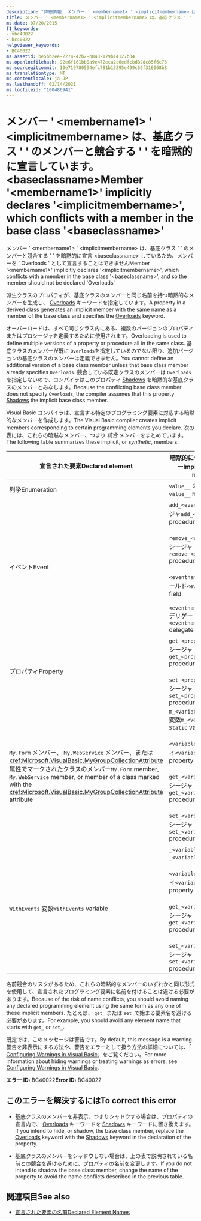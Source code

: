 ```yaml
---
description: "詳細情報: メンバー ' <membername1> ' <implicitmembername> は、基底クラス ' ' のメンバーと競合する ' ' を暗黙的に宣言しています。 <baseclassname>"
title: メンバー ' <membername1> ' <implicitmembername> は、基底クラス ' ' のメンバーと競合する ' ' を暗黙的に宣言しています。 <baseclassname>
ms.date: 07/20/2015
f1_keywords:
- vbc40022
- bc40022
helpviewer_keywords:
- BC40022
ms.assetid: be5bb2ee-2274-42b2-b843-179b14127b34
ms.openlocfilehash: 92e6f161bb0a9e472eca2c6edfcbd82dc85f6c76
ms.sourcegitcommit: 10e719780594efc781b15295e499c66f316068b8
ms.translationtype: MT
ms.contentlocale: ja-JP
ms.lasthandoff: 02/14/2021
ms.locfileid: "100486941"
---
```

# <a name="member-membername1-implicitly-declares-implicitmembername-which-conflicts-with-a-member-in-the-base-class-baseclassname"></a><span data-ttu-id="5b7a4-103">メンバー ' \<membername1> ' \<implicitmembername> は、基底クラス ' ' のメンバーと競合する ' ' を暗黙的に宣言しています。 \<baseclassname></span><span class="sxs-lookup"><span data-stu-id="5b7a4-103">Member '\<membername1>' implicitly declares '\<implicitmembername>', which conflicts with a member in the base class '\<baseclassname>'</span></span>

<span data-ttu-id="5b7a4-104">メンバー ' \<membername1> ' \<implicitmembername> は、基底クラス ' ' のメンバーと競合する ' ' を暗黙的に宣言 \<baseclassname> しているため、メンバーを ' Overloads ' として宣言することはできません</span><span class="sxs-lookup"><span data-stu-id="5b7a4-104">Member '\<membername1>' implicitly declares '\<implicitmembername>', which conflicts with a member in the base class '\<baseclassname>', and so the member should not be declared 'Overloads'</span></span>  
  
 <span data-ttu-id="5b7a4-105">派生クラスのプロパティが、基底クラスのメンバーと同じ名前を持つ暗黙的なメンバーを生成し、 [Overloads](../language-reference/modifiers/overloads.md) キーワードを指定しています。</span><span class="sxs-lookup"><span data-stu-id="5b7a4-105">A property in a derived class generates an implicit member with the same name as a member of the base class and specifies the [Overloads](../language-reference/modifiers/overloads.md) keyword.</span></span>  
  
 <span data-ttu-id="5b7a4-106">オーバーロードは、すべて同じクラス内にある、複数のバージョンのプロパティまたはプロシージャを定義するために使用されます。</span><span class="sxs-lookup"><span data-stu-id="5b7a4-106">Overloading is used to define multiple versions of a property or procedure all in the same class.</span></span> <span data-ttu-id="5b7a4-107">基底クラスのメンバーが既に `Overloads`を指定しているのでない限り、追加バージョンの基底クラスのメンバーは定義できません。</span><span class="sxs-lookup"><span data-stu-id="5b7a4-107">You cannot define an additional version of a base class member unless that base class member already specifies `Overloads`.</span></span> <span data-ttu-id="5b7a4-108">競合している既定クラスのメンバーは `Overloads`を指定しないので、コンパイラはこのプロパティ [Shadows](../language-reference/modifiers/shadows.md) を暗黙的な基底クラスのメンバーとみなします。</span><span class="sxs-lookup"><span data-stu-id="5b7a4-108">Because the conflicting base class member does not specify `Overloads`, the compiler assumes that this property [Shadows](../language-reference/modifiers/shadows.md) the implicit base class member.</span></span>  
  
 <span data-ttu-id="5b7a4-109">Visual Basic コンパイラは、宣言する特定のプログラミング要素に対応する暗黙的なメンバーを作成します。</span><span class="sxs-lookup"><span data-stu-id="5b7a4-109">The Visual Basic compiler creates implicit members corresponding to certain programming elements you declare.</span></span> <span data-ttu-id="5b7a4-110">次の表には、これらの暗黙なメンバー、つまり *統合* メンバーをまとめています。</span><span class="sxs-lookup"><span data-stu-id="5b7a4-110">The following table summarizes these implicit, or *synthetic*, members.</span></span>  
  
|<span data-ttu-id="5b7a4-111">宣言された要素</span><span class="sxs-lookup"><span data-stu-id="5b7a4-111">Declared element</span></span>|<span data-ttu-id="5b7a4-112">暗黙的に作成されるメンバー</span><span class="sxs-lookup"><span data-stu-id="5b7a4-112">Implicitly created members</span></span>|  
|----------------------|--------------------------------|  
|<span data-ttu-id="5b7a4-113">列挙</span><span class="sxs-lookup"><span data-stu-id="5b7a4-113">Enumeration</span></span>|<span data-ttu-id="5b7a4-114">`value__` のメンバー</span><span class="sxs-lookup"><span data-stu-id="5b7a4-114">`value__` member</span></span>|  
|<span data-ttu-id="5b7a4-115">イベント</span><span class="sxs-lookup"><span data-stu-id="5b7a4-115">Event</span></span>|<span data-ttu-id="5b7a4-116">`add_<eventname>` プロシージャ</span><span class="sxs-lookup"><span data-stu-id="5b7a4-116">`add_<eventname>` procedure</span></span><br /><br /> <span data-ttu-id="5b7a4-117">`remove_<eventname>` プロシージャ</span><span class="sxs-lookup"><span data-stu-id="5b7a4-117">`remove_<eventname>` procedure</span></span><br /><br /> <span data-ttu-id="5b7a4-118">`<eventname>Event` のフィールド</span><span class="sxs-lookup"><span data-stu-id="5b7a4-118">`<eventname>Event` field</span></span><br /><br /> <span data-ttu-id="5b7a4-119">`<eventname>EventHandler` デリゲート</span><span class="sxs-lookup"><span data-stu-id="5b7a4-119">`<eventname>EventHandler` delegate</span></span>|  
|<span data-ttu-id="5b7a4-120">プロパティ</span><span class="sxs-lookup"><span data-stu-id="5b7a4-120">Property</span></span>|<span data-ttu-id="5b7a4-121">`get_<propertyname>` プロシージャ</span><span class="sxs-lookup"><span data-stu-id="5b7a4-121">`get_<propertyname>` procedure</span></span><br /><br /> <span data-ttu-id="5b7a4-122">`set_<propertyname>` プロシージャ</span><span class="sxs-lookup"><span data-stu-id="5b7a4-122">`set_<propertyname>` procedure</span></span>|  
|<span data-ttu-id="5b7a4-123">`My.Form` メンバー、 `My.WebService` メンバー、または <xref:Microsoft.VisualBasic.MyGroupCollectionAttribute> 属性でマークされたクラスのメンバー</span><span class="sxs-lookup"><span data-stu-id="5b7a4-123">`My.Form` member, `My.WebService` member, or member of a class marked with the <xref:Microsoft.VisualBasic.MyGroupCollectionAttribute> attribute</span></span>|<span data-ttu-id="5b7a4-124">`m_<variablename>``Static`変数</span><span class="sxs-lookup"><span data-stu-id="5b7a4-124">`m_<variablename>` `Static` variable</span></span><br /><br /> <span data-ttu-id="5b7a4-125">`<variablename>` プロパティ</span><span class="sxs-lookup"><span data-stu-id="5b7a4-125">`<variablename>` property</span></span><br /><br /> <span data-ttu-id="5b7a4-126">`get_<variablename>` プロシージャ</span><span class="sxs-lookup"><span data-stu-id="5b7a4-126">`get_<variablename>` procedure</span></span><br /><br /> <span data-ttu-id="5b7a4-127">`set_<variablename>` プロシージャ</span><span class="sxs-lookup"><span data-stu-id="5b7a4-127">`set_<variablename>` procedure</span></span>|  
|<span data-ttu-id="5b7a4-128">`WithEvents` 変数</span><span class="sxs-lookup"><span data-stu-id="5b7a4-128">`WithEvents` variable</span></span>|<span data-ttu-id="5b7a4-129">`_<variablename>` 変数</span><span class="sxs-lookup"><span data-stu-id="5b7a4-129">`_<variablename>` variable</span></span><br /><br /> <span data-ttu-id="5b7a4-130">`<variablename>` プロパティ</span><span class="sxs-lookup"><span data-stu-id="5b7a4-130">`<variablename>` property</span></span><br /><br /> <span data-ttu-id="5b7a4-131">`get_<variablename>` プロシージャ</span><span class="sxs-lookup"><span data-stu-id="5b7a4-131">`get_<variablename>` procedure</span></span><br /><br /> <span data-ttu-id="5b7a4-132">`set_<variablename>` プロシージャ</span><span class="sxs-lookup"><span data-stu-id="5b7a4-132">`set_<variablename>` procedure</span></span>|  
  
 <span data-ttu-id="5b7a4-133">名前競合のリスクがあるため、これらの暗黙的なメンバーのいずれかと同じ形式を使用して、宣言されたプログラミング要素に名前を付けることは避ける必要があります。</span><span class="sxs-lookup"><span data-stu-id="5b7a4-133">Because of the risk of name conflicts, you should avoid naming any declared programming element using the same form as any one of these implicit members.</span></span> <span data-ttu-id="5b7a4-134">たとえば、 `get_` または `set_`で始まる要素名を避ける必要があります。</span><span class="sxs-lookup"><span data-stu-id="5b7a4-134">For example, you should avoid any element name that starts with `get_` or `set_`.</span></span>  
  
 <span data-ttu-id="5b7a4-135">既定では、このメッセージは警告です。</span><span class="sxs-lookup"><span data-stu-id="5b7a4-135">By default, this message is a warning.</span></span> <span data-ttu-id="5b7a4-136">警告を非表示にする方法や、警告をエラーとして扱う方法の詳細については、「 [Configuring Warnings in Visual Basic](/visualstudio/ide/configuring-warnings-in-visual-basic)」をご覧ください。</span><span class="sxs-lookup"><span data-stu-id="5b7a4-136">For more information about hiding warnings or treating warnings as errors, see [Configuring Warnings in Visual Basic](/visualstudio/ide/configuring-warnings-in-visual-basic).</span></span>  
  
 <span data-ttu-id="5b7a4-137">**エラー ID:** BC40022</span><span class="sxs-lookup"><span data-stu-id="5b7a4-137">**Error ID:** BC40022</span></span>  
  
## <a name="to-correct-this-error"></a><span data-ttu-id="5b7a4-138">このエラーを解決するには</span><span class="sxs-lookup"><span data-stu-id="5b7a4-138">To correct this error</span></span>  
  
- <span data-ttu-id="5b7a4-139">基底クラスのメンバーを非表示、つまりシャドウする場合は、プロパティの宣言内で、 [Overloads](../language-reference/modifiers/overloads.md) キーワードを [Shadows](../language-reference/modifiers/shadows.md) キーワードに置き換えます。</span><span class="sxs-lookup"><span data-stu-id="5b7a4-139">If you intend to hide, or shadow, the base class member, replace the [Overloads](../language-reference/modifiers/overloads.md) keyword with the [Shadows](../language-reference/modifiers/shadows.md) keyword in the declaration of the property.</span></span>  
  
- <span data-ttu-id="5b7a4-140">基底クラスのメンバーをシャドウしない場合は、上の表で説明されている名前との競合を避けるために、プロパティの名前を変更します。</span><span class="sxs-lookup"><span data-stu-id="5b7a4-140">If you do not intend to shadow the base class member, change the name of the property to avoid the name conflicts described in the previous table.</span></span>  
  
## <a name="see-also"></a><span data-ttu-id="5b7a4-141">関連項目</span><span class="sxs-lookup"><span data-stu-id="5b7a4-141">See also</span></span>

- [<span data-ttu-id="5b7a4-142">宣言された要素の名前</span><span class="sxs-lookup"><span data-stu-id="5b7a4-142">Declared Element Names</span></span>](../programming-guide/language-features/declared-elements/declared-element-names.md)

